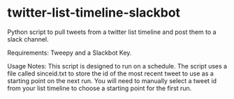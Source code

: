 # twitter-list-timeline-slackbot
Python script to pull tweets from a twitter list timeline and post them to a slack channel.

Requirements:
Tweepy and a Slackbot Key.

Usage Notes:
This script is designed to run on a schedule.
The script uses a file called sinceid.txt to store the id of the most recent tweet to use as a starting point on the next run.
You will need to manually select a tweet id from your list timeline to choose a starting point for the first run.
